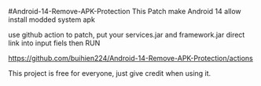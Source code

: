 #Android-14-Remove-APK-Protection
This Patch make Android 14 allow install modded system apk

use github action to patch, put your services.jar and framework.jar direct link into input fiels then RUN

https://github.com/buihien224/Android-14-Remove-APK-Protection/actions


This project is free for everyone, just give credit when using it.
